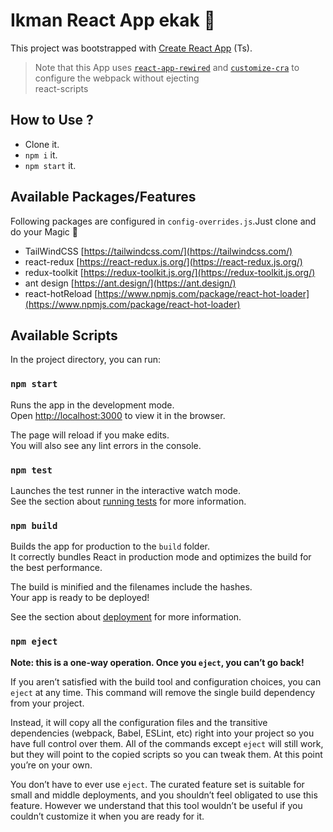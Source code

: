 # Ikman React App ekak 🤠

This project was bootstrapped with [Create React App](https://github.com/facebook/create-react-app) (Ts).
> Note that this App uses [`react-app-rewired`](https://www.npmjs.com/package/react-app-rewired) and [`customize-cra`](https://www.npmjs.com/package/customize-cra) to configure the webpack without ejecting\
react-scripts
## How to Use ?
- Clone it.
- `npm i` it.
- `npm start` it.
## Available Packages/Features
Following packages are configured in `config-overrides.js`.Just clone and do your Magic 🍄
- TailWindCSS [https://tailwindcss.com/](https://tailwindcss.com/)
- react-redux [https://react-redux.js.org/](https://react-redux.js.org/)
- redux-toolkit [https://redux-toolkit.js.org/](https://redux-toolkit.js.org/)
- ant design [https://ant.design/](https://ant.design/)
- react-hotReload [https://www.npmjs.com/package/react-hot-loader](https://www.npmjs.com/package/react-hot-loader)

## Available Scripts

In the project directory, you can run:

### `npm start`

Runs the app in the development mode.\
Open [http://localhost:3000](http://localhost:3000) to view it in the browser.

The page will reload if you make edits.\
You will also see any lint errors in the console.

### `npm test`

Launches the test runner in the interactive watch mode.\
See the section about [running tests](https://facebook.github.io/create-react-app/docs/running-tests) for more information.

### `npm build`

Builds the app for production to the `build` folder.\
It correctly bundles React in production mode and optimizes the build for the best performance.

The build is minified and the filenames include the hashes.\
Your app is ready to be deployed!

See the section about [deployment](https://facebook.github.io/create-react-app/docs/deployment) for more information.

### `npm eject`

**Note: this is a one-way operation. Once you `eject`, you can’t go back!**

If you aren’t satisfied with the build tool and configuration choices, you can `eject` at any time. This command will remove the single build dependency from your project.

Instead, it will copy all the configuration files and the transitive dependencies (webpack, Babel, ESLint, etc) right into your project so you have full control over them. All of the commands except `eject` will still work, but they will point to the copied scripts so you can tweak them. At this point you’re on your own.

You don’t have to ever use `eject`. The curated feature set is suitable for small and middle deployments, and you shouldn’t feel obligated to use this feature. However we understand that this tool wouldn’t be useful if you couldn’t customize it when you are ready for it.

